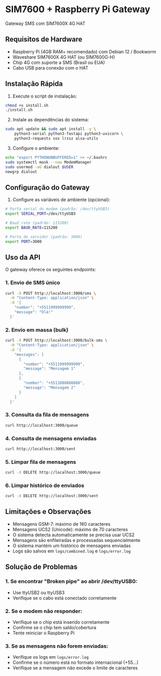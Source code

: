 # SIM7600 + Raspberry Pi Gateway
Gateway SMS com SIM7600X 4G HAT

## Requisitos de Hardware
- Raspberry Pi (4GB RAM+ recomendado) com Debian 12 / Bookworm
- Waveshare SIM7600X 4G HAT (ou SIM7600G-H)
- Chip 4G com suporte a SMS (Brasil ou EUA)
- Cabo USB para conexão com o HAT

## Instalação Rápida

1. Execute o script de instalação:
```bash
chmod +x install.sh
./install.sh
```

2. Instale as dependências do sistema:
```bash
sudo apt update && sudo apt install -y \
    python3-serial python3-fastapi python3-uvicorn \
    python3-requests sox lrzsz alsa-utils
```

3. Configure o ambiente:
```bash
echo "export PYTHONUNBUFFERED=1" >> ~/.bashrc
sudo systemctl mask --now ModemManager
sudo usermod -aG dialout $USER
newgrp dialout
```

## Configuração do Gateway

1. Configure as variáveis de ambiente (opcional):
```bash
# Porta serial do modem (padrão: /dev/ttyUSB3)
export SERIAL_PORT=/dev/ttyUSB3

# Baud rate (padrão: 115200)
export BAUD_RATE=115200

# Porta do servidor (padrão: 3000)
export PORT=3000
```

## Uso da API

O gateway oferece os seguintes endpoints:

### 1. Envio de SMS único
```bash
curl -X POST http://localhost:3000/sms \
  -H "Content-Type: application/json" \
  -d '{
    "number": "+5511999999999",
    "message": "Olá!"
  }'
```

### 2. Envio em massa (bulk)
```bash
curl -X POST http://localhost:3000/bulk-sms \
  -H "Content-Type: application/json" \
  -d '{
    "messages": [
      {
        "number": "+5511999999999",
        "message": "Mensagem 1"
      },
      {
        "number": "+5511888888888",
        "message": "Mensagem 2"
      }
    ]
  }'
```

### 3. Consulta da fila de mensagens
```bash
curl http://localhost:3000/queue
```

### 4. Consulta de mensagens enviadas
```bash
curl http://localhost:3000/sent
```

### 5. Limpar fila de mensagens
```bash
curl -X DELETE http://localhost:3000/queue
```

### 6. Limpar histórico de enviados
```bash
curl -X DELETE http://localhost:3000/sent
```

## Limitações e Observações

- Mensagens GSM-7: máximo de 160 caracteres
- Mensagens UCS2 (Unicode): máximo de 70 caracteres
- O sistema detecta automaticamente se precisa usar UCS2
- Mensagens são enfileiradas e processadas sequencialmente
- O sistema mantém um histórico de mensagens enviadas
- Logs são salvos em `logs/combined.log` e `logs/error.log`

## Solução de Problemas

### 1. Se encontrar "Broken pipe" ao abrir /dev/ttyUSB0:
- Use ttyUSB2 ou ttyUSB3
- Verifique se o cabo está conectado corretamente

### 2. Se o modem não responder:
- Verifique se o chip está inserido corretamente
- Confirme se o chip tem saldo/cobertura
- Tente reiniciar o Raspberry Pi

### 3. Se as mensagens não forem enviadas:
- Verifique os logs em `logs/error.log`
- Confirme se o número está no formato internacional (+55...)
- Verifique se a mensagem não excede o limite de caracteres 
